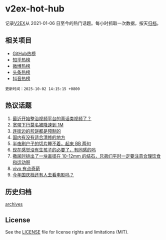 # v2ex-hot-hub

 记录[V2EX](https://www.v2ex.com/)从 2021-01-06 日至今的热门话题。每小时抓取一次数据，按天[归档](archives)。
 
 ## 相关项目

- [GitHub热榜](https://github.com/lonnyzhang423/github-hot-hub)
- [知乎热榜](https://github.com/lonnyzhang423/zhihu-hot-hub)
- [微博热榜](https://github.com/lonnyzhang423/weibo-hot-hub)
- [头条热榜](https://github.com/lonnyzhang423/toutiao-hot-hub)
- [抖音热榜](https://github.com/lonnyzhang423/douyin-hot-hub)


 `更新时间：2025-10-02 14:15:15 +0800`

## 热议话题

1. [最近开始整治视频平台的真话类视频了？](https://www.v2ex.com/t/1163081)
1. [宽带下行莫名被降速到 1M](https://www.v2ex.com/t/1163070)
1. [连街边的煎饼都是预制的](https://www.v2ex.com/t/1163112)
1. [国内有没有适合清修的地方](https://www.v2ex.com/t/1163111)
1. [半夜刷户子的切片睡不着，起来 BB 两句](https://www.v2ex.com/t/1163102)
1. [现在感觉没有生孩子的必要了，有同感的吗](https://www.v2ex.com/t/1163097)
1. [撒尿时排出了一块直径在 10-12mm 的结石，兄弟们平时一定要注意合理饮食和运动啊](https://www.v2ex.com/t/1163103)
1. [vivo 有点奇葩](https://www.v2ex.com/t/1163075)
1. [今年国庆档还有人去看电影吗？](https://www.v2ex.com/t/1163132)

## 历史归档

[archives](archives)

## License

See the [LICENSE](LICENSE) file for license rights and limitations (MIT).
